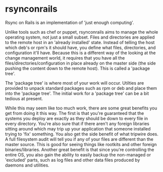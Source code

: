rsynconrails
============
Rsync on Rails is an implementation of 'just enough computing'.

Unlike tools such as chef or puppet, rsynconrails aims to manage the whole operating system, not just a small subset.  Files and directories are applied to the remote host in an 'already installed' state.  Instead of telling the host which deb's or rpm's it should have, you define what files, directories, and configuration it'll have.  Because this is a different way of the looking at the change management world, it requires that you have all the files/directories/configuration in place already on the master side (the side pushing the content down to the remote host).  This is called a 'package tree'.

The 'package tree' is where most of your work will occur.  Utilties are provided to unpack standard packages such as rpm or deb and place them into the 'package tree'.  The initial work for a 'package tree' can be a bit tedious at present.

While this may seem like too much work, there are some great benefits you get from doing it this way.  The first is that you're guaranteed that the systems you deploy are exactly as they should be down to every file in every directory.  You're also sure that if there aren't any foreign libraries sitting around which may trip up your application that someone installed trying to 'fix' something.  You also get the side benefit of what tripwire does.  A full filesystem audit will tell you if any of your files are different than the master source.  This is good for seeing things like rootkits and other foreign binaries/libraries.  Another great benefit is that since you're controlling the entire OS, you also gain the ability to easily backup the non-managed or 'excluded' parts, such as log files and other data files produced by daemons and utilities.

